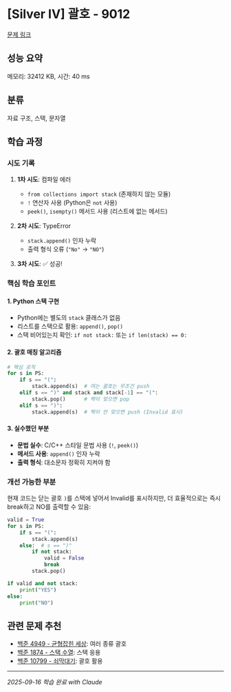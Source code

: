 # [Silver IV] 괄호 - 9012 

[문제 링크](https://www.acmicpc.net/problem/9012) 

## 성능 요약

메모리: 32412 KB, 시간: 40 ms

## 분류

자료 구조, 스택, 문자열

## 학습 과정

### 시도 기록
1. **1차 시도**: 컴파일 에러
   - `from collections import stack` (존재하지 않는 모듈)
   - `!` 연산자 사용 (Python은 `not` 사용)
   - `peek()`, `isempty()` 메서드 사용 (리스트에 없는 메서드)

2. **2차 시도**: TypeError
   - `stack.append()` 인자 누락
   - 출력 형식 오류 (`"No"` → `"NO"`)

3. **3차 시도**: ✅ 성공!

### 핵심 학습 포인트

#### 1. Python 스택 구현
- Python에는 별도의 `stack` 클래스가 없음
- 리스트를 스택으로 활용: `append()`, `pop()`
- 스택 비어있는지 확인: `if not stack:` 또는 `if len(stack) == 0:`

#### 2. 괄호 매칭 알고리즘
```python
# 핵심 로직
for s in PS:
    if s == "(":
        stack.append(s)  # 여는 괄호는 무조건 push
    elif s == ")" and stack and stack[-1] == "(":
        stack.pop()      # 짝이 맞으면 pop
    elif s == ")":
        stack.append(s)  # 짝이 안 맞으면 push (Invalid 표시)
```

#### 3. 실수했던 부분
- **문법 실수**: C/C++ 스타일 문법 사용 (`!`, `peek()`)
- **메서드 사용**: `append()` 인자 누락
- **출력 형식**: 대소문자 정확히 지켜야 함

### 개선 가능한 부분

현재 코드는 닫는 괄호 `)`를 스택에 넣어서 Invalid를 표시하지만, 
더 효율적으로는 즉시 break하고 NO를 출력할 수 있음:

```python
valid = True
for s in PS:
    if s == "(":
        stack.append(s)
    else:  # s == ")"
        if not stack:
            valid = False
            break
        stack.pop()

if valid and not stack:
    print("YES")
else:
    print("NO")
```

## 관련 문제 추천
- [백준 4949 - 균형잡힌 세상](https://www.acmicpc.net/problem/4949): 여러 종류 괄호
- [백준 1874 - 스택 수열](https://www.acmicpc.net/problem/1874): 스택 응용
- [백준 10799 - 쇠막대기](https://www.acmicpc.net/problem/10799): 괄호 활용

---
*2025-09-16 학습 완료 with Claude*